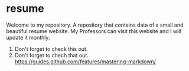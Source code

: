 # resume
Welcome to my repository. A repository that contains data of a small and beautiful resume website. My Professors can visit this website and I will update it monthly.
1. Don't forget to check this out.
2. Don't forget to chech that out.
https://guides.github.com/features/mastering-markdown/
